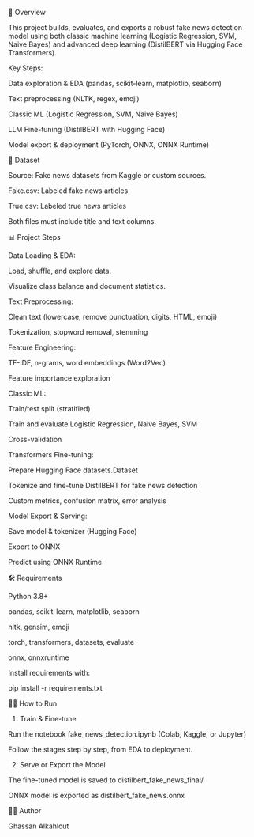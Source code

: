 🚀 Overview

This project builds, evaluates, and exports a robust fake news detection model using both classic machine learning (Logistic Regression, SVM, Naive Bayes) and advanced deep learning (DistilBERT via Hugging Face Transformers).


Key Steps:

Data exploration & EDA (pandas, scikit-learn, matplotlib, seaborn)

Text preprocessing (NLTK, regex, emoji)

Classic ML (Logistic Regression, SVM, Naive Bayes)

LLM Fine-tuning (DistilBERT with Hugging Face)

Model export & deployment (PyTorch, ONNX, ONNX Runtime)


📂 Dataset

Source:
Fake news datasets from Kaggle or custom sources.

Fake.csv: Labeled fake news articles

True.csv: Labeled true news articles

Both files must include title and text columns.


📊 Project Steps

Data Loading & EDA:

Load, shuffle, and explore data.

Visualize class balance and document statistics.

Text Preprocessing:

Clean text (lowercase, remove punctuation, digits, HTML, emoji)

Tokenization, stopword removal, stemming

Feature Engineering:

TF-IDF, n-grams, word embeddings (Word2Vec)

Feature importance exploration

Classic ML:

Train/test split (stratified)

Train and evaluate Logistic Regression, Naive Bayes, SVM

Cross-validation

Transformers Fine-tuning:

Prepare Hugging Face datasets.Dataset

Tokenize and fine-tune DistilBERT for fake news detection

Custom metrics, confusion matrix, error analysis

Model Export & Serving:

Save model & tokenizer (Hugging Face)

Export to ONNX

Predict using ONNX Runtime


🛠️ Requirements

Python 3.8+

pandas, scikit-learn, matplotlib, seaborn

nltk, gensim, emoji

torch, transformers, datasets, evaluate

onnx, onnxruntime

Install requirements with:

pip install -r requirements.txt



🏃‍♂️ How to Run
1. Train & Fine-tune

Run the notebook fake_news_detection.ipynb (Colab, Kaggle, or Jupyter)

Follow the stages step by step, from EDA to deployment.

2. Serve or Export the Model

The fine-tuned model is saved to distilbert_fake_news_final/

ONNX model is exported as distilbert_fake_news.onnx





🙋‍♂️ Author

Ghassan Alkahlout
